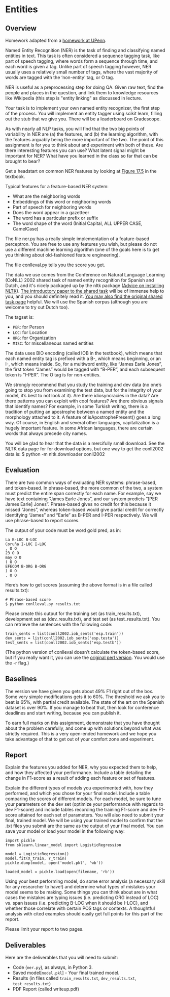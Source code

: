 Entities
=

Overview
--------

Homework adapted from a [homework at UPenn](http://computational-linguistics-class.org/homework/ner/ner.html).

Named Entity Recognition (NER) is the task of finding and classifying named entities in text. This task is often considered a sequence tagging task, like part of speech tagging, where words form a sequence through time, and each word is given a tag. Unlike part of speech tagging however, NER usually uses a relatively small number of tags, where the vast majority of words are tagged with the ‘non-entity’ tag, or O tag.

NER is useful as a preprocessing step for doing QA.  Given raw text, find the people and places in the question, and link them to knowledge resources like Wikipedia (this step is "entity linking" as discussed in lecture.

Your task is to implement your own named entity recognizer, the first step of the process. You will implement an entity tagger using scikit learn, filling out the stub that we give you. There will be a leaderboard on Gradescope.

As with nearly all NLP tasks, you will find that the two big points of variability in NER are (a) the features, and (b) the learning algorithm, with the features arguably being the more important of the two. The point of this assignment is for you to think about and experiment with both of these. Are there interesting features you can use? What latent signal might be important for NER? What have you learned in the class so far that can be brought to bear?

Get a headstart on common NER features by looking at [Figure 17.5](https://web.stanford.edu/~jurafsky/slp3/17.pdf) in the textbook.

Typical features for a feature-based NER system:
* What are the neighboring words
* Embeddings of this word or neighboring words
* Part of speech for neighboring words
* Does the word appear in a gazetteer
* The word has a particular prefix or suffix
* The word shape of the word (Initial Capital, ALL UPPER CASE, CamelCase)

The file ner.py has a really simple implementation of a feature-based perceptron.  You are free to use any features you wish, but please do not use a different machine learning algorithm (one of the goals here is to get you thinking about old-fashioned feature engineering).

The file conlleval.py tells you the score you get.

The data we use comes from the Conference on Natural Language Learning (CoNLL) 2002 shared task of named entity recognition for Spanish and Dutch, and it's nicely packaged up by the nltk package ([Advice on installing NLTK](http://www.nltk.org/install.html)). [The introductory paper to the shared task](http://www.aclweb.org/anthology/W02-2024) will be of immense help to you, and you should definitely read it. [You may also find the original shared task page](https://www.clips.uantwerpen.be/conll2002/ner/) helpful. We will use the Spanish corpus (although you are welcome to try out Dutch too).

The tagset is:
* `PER`: for Person
* `LOC`: for Location
* `ORG`: for Organization
* `MISC`: for miscellaneous named entities

The data uses BIO encoding (called IOB in the textbook), which means that each named entity tag is prefixed with a B-, which means beginning, or an I-, which means inside. So, for a multiword entity, like “James Earle Jones”, the first token “James” would be tagged with “B-PER”, and each subsequent token is “I-PER”. The O tag is for non-entities.

We strongly recommend that you study the training and dev data (no one’s going to stop you from examining the test data, but for the integrity of your model, it’s best to not look at it). Are there idiosyncracies in the data? Are there patterns you can exploit with cool features? Are there obvious signals that identify names? For example, in some Turkish writing, there is a tradition of putting an apostrophe between a named entity and the morphology attached to it. A feature of isApostrophePresent() goes a long way. Of course, in English and several other languages, capitalization is a hugely important feature. In some African languages, there are certain words that always precede city names.

You will be glad to hear that the data is a mercifully small download. See the NLTK data page for for download options, but one way to get the conll2002 data is:
    $ python -m nltk.downloader conll2002

Evaluation
---

There are two common ways of evaluating NER systems: phrase-based, and token-based. In phrase-based, the more common of the two, a system must predict the entire span correctly for each name. For example, say we have text containing “James Earle Jones”, and our system predicts “[PER James Earle] Jones”. Phrase-based gives no credit for this because it missed “Jones”, whereas token-based would give partial credit for correctly identifying “James” and “Earle” as B-PER and I-PER respectively. We will use phrase-based to report scores.

The output of your code must be word gold pred, as in:

    La B-LOC B-LOC
    Coruña I-LOC I-LOC
    , O O
    23 O O
    may O O
    ( O O
    EFECOM B-ORG B-ORG
    ) O O
    . O O
	
Here’s how to get scores (assuming the above format is in a file called results.txt):

    # Phrase-based score
    $ python conlleval.py results.txt

Please create this output for the training set (as train_results.txt), development set as (dev_results.txt), and test set (as test_results.txt). You can retrieve the sentences with the following code:

    train_sents = list(conll2002.iob_sents('esp.train'))
    dev_sents = list(conll2002.iob_sents('esp.testa'))
    test_sents = list(conll2002.iob_sents('esp.testb'))

(The python version of conlleval doesn’t calculate the token-based score, but if you really want it, you can use the [original perl version](https://www.clips.uantwerpen.be/conll2000/chunking/output.html). You would use the -r flag.)

Baselines
--------

The version we have given you gets about 49% F1 right out of the box. Some very simple modifications gets it to 60%. The threshold we ask you to beat is 65%, with partial credit available. The state of the art on the Spanish dataset is over 90%. If you manage to beat that, then look for conference deadlines and start writing, because you can publish it.

To earn full marks on this assignment, demonstrate that you have thought about the problem carefully, and come up with solutions beyond what was strictly required. This is a very open-ended homework and we hope you take advantage of that to get out of your comfort zone and experiment.

Report
----------

Explain the features you added for NER, why you expected them to help, and how they affected your performance. Include a table detailing the change in F1-score as a result of adding each feature or set of features.

Explain the different types of models you experimented with, how they performed, and which you chose for your final model. Include a table comparing the scores of different models. For each model, be sure to tune your parameters on the dev set (optimize your performance with regards to dev F1-score) and include tables recording the training F1-score and dev F1-score attained for each set of parameters. You will also need to submit your final, trained model. We will be using your trained model to confirm that the .txt files you submit are the same as the output of your final model. You can save your model or load your model in the following way:

    import pickle
    from sklearn.linear_model import LogisticRegression
    
    model = LogisticRegression()
    model.fit(X_train, Y_train)
    pickle.dump(model, open('model.pkl', 'wb'))
    
    loaded_model = pickle.load(open(filename, 'rb'))

Using your best performing model, do some error analysis (a necessary skill for any researcher to have!) and determine what types of mistakes your model seems to be making. Some things you can think about are in what cases the mistakes are typing issues (i.e. predicting ORG instead of LOC) vs. span issues (i.e. predicting B-LOC when it should be I-LOC), and whether those correlate with certain POS tags or contexts. A thoughtful analysis with cited examples should easily get full points for this part of the report.

Please limit your report to two pages.

Deliverables
---------

Here are the deliverables that you will need to submit:
* Code (`ner.py`), as always, in Python 3.
* Saved model[`model.pkl`] - Your final trained model. 
* Results (in files called `train_results.txt`, `dev_results.txt`, `test_results.txt`)
* PDF Report (called writeup.pdf)
